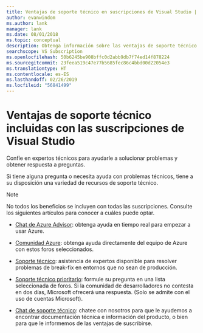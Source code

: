 ```yaml
---
title: Ventajas de soporte técnico en suscripciones de Visual Studio | Microsoft Docs
author: evanwindom
ms.author: lank
manager: lank
ms.date: 08/01/2018
ms.topic: conceptual
description: Obtenga información sobre las ventajas de soporte técnico que incluyen las suscripciones de Visual Studio.
searchscope: VS Subscription
ms.openlocfilehash: 50b6245be908bffc0d2abb9db7f74ed14f878224
ms.sourcegitcommit: 23feea519c47e77b5685fec86c4bbd00d22054e3
ms.translationtype: HT
ms.contentlocale: es-ES
ms.lasthandoff: 02/26/2019
ms.locfileid: "56841499"
---
```

# <a name="technical-support-benefits-included-with-visual-studio-subscriptions"></a>Ventajas de soporte técnico incluidas con las suscripciones de Visual Studio

Confíe en expertos técnicos para ayudarle a solucionar problemas y obtener respuesta a preguntas.

Si tiene alguna pregunta o necesita ayuda con problemas técnicos, tiene a su disposición una variedad de recursos de soporte técnico.

> [!NOTE]
> No todos los beneficios se incluyen con todas las suscripciones.  Consulte los siguientes artículos para conocer a cuáles puede optar.

- [Chat de Azure Advisor](vs-azure-advisory-chat.md): obtenga ayuda en tiempo real para empezar a usar Azure.

- [Comunidad Azure](vs-azure-community.md): obtenga ayuda directamente del equipo de Azure con estos foros seleccionados.

- [Soporte técnico](vs-tech-support.md): asistencia de expertos disponible para resolver problemas de break-fix en entornos que no sean de producción.

- [Soporte técnico prioritario](vs-priority-support.md): formule su pregunta en una lista seleccionada de foros. Si la comunidad de desarrolladores no contesta en dos días, Microsoft ofrecerá una respuesta. (Solo se admite con el uso de cuentas Microsoft).

- [Chat de soporte técnico](vs-concierge-chat.md): chatee con nosotros para que le ayudemos a encontrar documentación técnica e información del producto, o bien para que le informemos de las ventajas de suscribirse.
